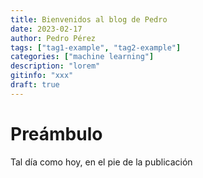 ```yaml
---
title: Bienvenidos al blog de Pedro
date: 2023-02-17
author: Pedro Pérez
tags: ["tag1-example", "tag2-example"]
categories: ["machine learning"]
description: "lorem"
gitinfo: "xxx"
draft: true
---
```


# Preámbulo

Tal día como hoy, en el pie de la publicación